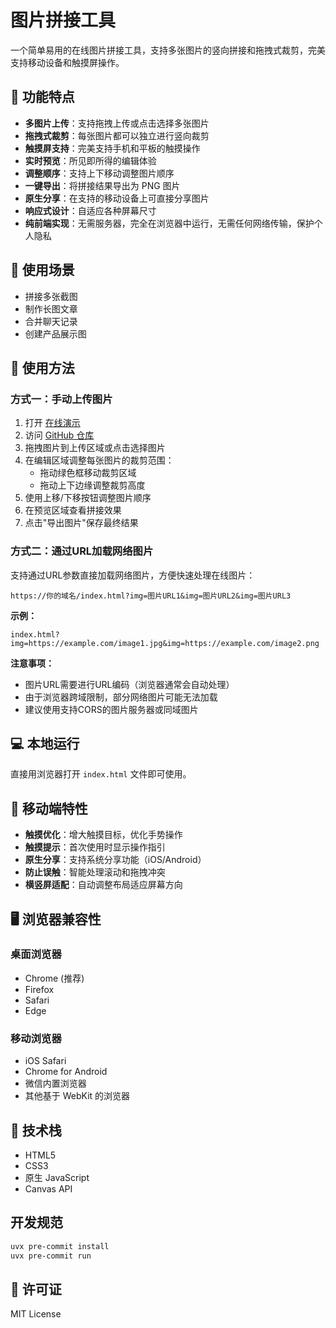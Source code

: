 # 图片拼接工具

一个简单易用的在线图片拼接工具，支持多张图片的竖向拼接和拖拽式裁剪，完美支持移动设备和触摸屏操作。

## 🌟 功能特点

- **多图片上传**：支持拖拽上传或点击选择多张图片
- **拖拽式裁剪**：每张图片都可以独立进行竖向裁剪
- **触摸屏支持**：完美支持手机和平板的触摸操作
- **实时预览**：所见即所得的编辑体验
- **调整顺序**：支持上下移动调整图片顺序
- **一键导出**：将拼接结果导出为 PNG 图片
- **原生分享**：在支持的移动设备上可直接分享图片
- **响应式设计**：自适应各种屏幕尺寸
- **纯前端实现**：无需服务器，完全在浏览器中运行，无需任何网络传输，保护个人隐私

## 🎯 使用场景

- 拼接多张截图
- 制作长图文章
- 合并聊天记录
- 创建产品展示图

## 🚀 使用方法

### 方式一：手动上传图片
1. 打开 [在线演示](https://haskely.github.io/image_stitching/)
2. 访问 [GitHub 仓库](https://github.com/Haskely/image_stitching)
2. 拖拽图片到上传区域或点击选择图片
3. 在编辑区域调整每张图片的裁剪范围：
   - 拖动绿色框移动裁剪区域
   - 拖动上下边缘调整裁剪高度
4. 使用上移/下移按钮调整图片顺序
5. 在预览区域查看拼接效果
6. 点击"导出图片"保存最终结果

### 方式二：通过URL加载网络图片
支持通过URL参数直接加载网络图片，方便快速处理在线图片：

```
https://你的域名/index.html?img=图片URL1&img=图片URL2&img=图片URL3
```

**示例：**
```
index.html?img=https://example.com/image1.jpg&img=https://example.com/image2.png
```

**注意事项：**
- 图片URL需要进行URL编码（浏览器通常会自动处理）
- 由于浏览器跨域限制，部分网络图片可能无法加载
- 建议使用支持CORS的图片服务器或同域图片

## 💻 本地运行

直接用浏览器打开 `index.html` 文件即可使用。

## 📱 移动端特性

- **触摸优化**：增大触摸目标，优化手势操作
- **触摸提示**：首次使用时显示操作指引
- **原生分享**：支持系统分享功能（iOS/Android）
- **防止误触**：智能处理滚动和拖拽冲突
- **横竖屏适配**：自动调整布局适应屏幕方向

## 🖥️ 浏览器兼容性

### 桌面浏览器
- Chrome (推荐)
- Firefox
- Safari
- Edge

### 移动浏览器
- iOS Safari
- Chrome for Android
- 微信内置浏览器
- 其他基于 WebKit 的浏览器

## 🔧 技术栈

- HTML5
- CSS3
- 原生 JavaScript
- Canvas API

## 开发规范

```bash
uvx pre-commit install
uvx pre-commit run
```

## 📄 许可证

MIT License
